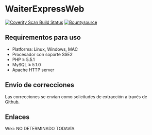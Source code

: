 # WaiterExpressWeb

[![Coverity Scan Build Status](https://scan.coverity.com/projects/3899/badge.svg)](https://scan.coverity.com/projects/3899/) 
[![Bountysource](https://www.bountysource.com/badge/team?team_id=56506&style=bounties_received)](https://www.bountysource.com/badge/team?team_id=56506&style=bounties_received)  

## Requirementos para uso

+ Platforma: Linux, Windows, MAC
+ Procesador con soporte SSE2
+ PHP ≥ 5.5.1
+ MySQL ≥ 5.1.0
+ Apache HTTP server

## Envío de correcciones

Las correcciones se envían como solicitudes de extracción a través de Github.

## Enlaces

Wiki: NO DETERMINADO TODAVÍA
